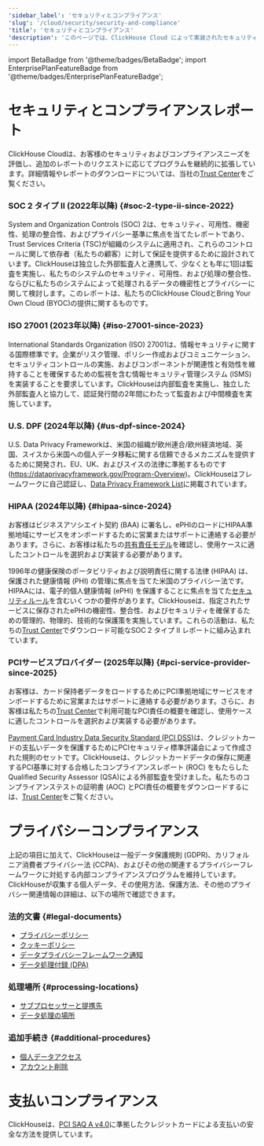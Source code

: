 ```yaml
---
'sidebar_label': 'セキュリティとコンプライアンス'
'slug': '/cloud/security/security-and-compliance'
'title': 'セキュリティとコンプライアンス'
'description': 'このページでは、ClickHouse Cloud によって実装されたセキュリティとコンプライアンス対策について説明します。'
---
```


import BetaBadge from '@theme/badges/BetaBadge';
import EnterprisePlanFeatureBadge from '@theme/badges/EnterprisePlanFeatureBadge';


# セキュリティとコンプライアンスレポート
ClickHouse Cloudは、お客様のセキュリティおよびコンプライアンスニーズを評価し、追加のレポートのリクエストに応じてプログラムを継続的に拡張しています。詳細情報やレポートのダウンロードについては、当社の[Trust Center](https://trust.clickhouse.com)をご覧ください。

### SOC 2 タイプ II (2022年以降) {#soc-2-type-ii-since-2022}

System and Organization Controls (SOC) 2は、セキュリティ、可用性、機密性、処理の整合性、およびプライバシー基準に焦点を当てたレポートであり、Trust Services Criteria (TSC)が組織のシステムに適用され、これらのコントロールに関して依存者（私たちの顧客）に対して保証を提供するために設計されています。ClickHouseは独立した外部監査人と連携して、少なくとも年に1回は監査を実施し、私たちのシステムのセキュリティ、可用性、および処理の整合性、ならびに私たちのシステムによって処理されるデータの機密性とプライバシーに関して検討します。このレポートは、私たちのClickHouse CloudとBring Your Own Cloud (BYOC)の提供に関するものです。

### ISO 27001 (2023年以降) {#iso-27001-since-2023}

International Standards Organization (ISO) 27001は、情報セキュリティに関する国際標準です。企業がリスク管理、ポリシー作成およびコミュニケーション、セキュリティコントロールの実施、およびコンポーネントが関連性と有効性を維持することを確保するための監視を含む情報セキュリティ管理システム (ISMS)を実装することを要求しています。ClickHouseは内部監査を実施し、独立した外部監査人と協力して、認証発行間の2年間にわたって監査および中間検査を実施しています。

### U.S. DPF (2024年以降) {#us-dpf-since-2024}

U.S. Data Privacy Frameworkは、米国の組織が欧州連合/欧州経済地域、英国、スイスから米国への個人データ移転に関する信頼できるメカニズムを提供するために開発され、EU、UK、およびスイスの法律に準拠するものです (https://dataprivacyframework.gov/Program-Overview)。ClickHouseはフレームワークに自己認証し、[Data Privacy Framework List](https://dataprivacyframework.gov/list)に掲載されています。

### HIPAA (2024年以降) {#hipaa-since-2024}

<EnterprisePlanFeatureBadge feature="HIPAA" support="true"/>

お客様はビジネスアソシエイト契約 (BAA) に署名し、ePHIのロードにHIPAA準拠地域にサービスをオンボードするために営業またはサポートに連絡する必要があります。さらに、お客様は私たちの[共有責任モデル](/cloud/security/shared-responsibility-model)を確認し、使用ケースに適したコントロールを選択および実装する必要があります。

1996年の健康保険のポータビリティおよび説明責任に関する法律 (HIPAA) は、保護された健康情報 (PHI) の管理に焦点を当てた米国のプライバシー法です。HIPAAには、電子的個人健康情報 (ePHI) を保護することに焦点を当てた[セキュリティルール](https://www.hhs.gov/hipaa/for-professionals/security/index.html)を含むいくつかの要件があります。ClickHouseは、指定されたサービスに保存されたePHIの機密性、整合性、およびセキュリティを確保するための管理的、物理的、技術的な保護策を実施しています。これらの活動は、私たちの[Trust Center](https://trust.clickhouse.com)でダウンロード可能なSOC 2 タイプ II レポートに組み込まれています。

### PCIサービスプロバイダー (2025年以降) {#pci-service-provider-since-2025}

<EnterprisePlanFeatureBadge feature="PCI compliance" support="true"/>

お客様は、カード保持者データをロードするためにPCI準拠地域にサービスをオンボードするために営業またはサポートに連絡する必要があります。さらに、お客様は私たちの[Trust Center](https://trust.clickhouse.com)で利用可能なPCI責任の概要を確認し、使用ケースに適したコントロールを選択および実装する必要があります。

[Payment Card Industry Data Security Standard (PCI DSS)](https://www.pcisecuritystandards.org/standards/pci-dss/)は、クレジットカードの支払いデータを保護するためにPCIセキュリティ標準評議会によって作成された規則のセットです。ClickHouseは、クレジットカードデータの保存に関連するPCI基準に対する合格したコンプライアンスレポート (ROC) をもたらしたQualified Security Assessor (QSA)による外部監査を受けました。私たちのコンプライアンステストの証明書 (AOC) とPCI責任の概要をダウンロードするには、[Trust Center](https://trust.clickhouse.com)をご覧ください。


# プライバシーコンプライアンス

上記の項目に加えて、ClickHouseは一般データ保護規則 (GDPR)、カリフォルニア消費者プライバシー法 (CCPA)、およびその他の関連するプライバシーフレームワークに対処する内部コンプライアンスプログラムを維持しています。ClickHouseが収集する個人データ、その使用方法、保護方法、その他のプライバシー関連情報の詳細は、以下の場所で確認できます。

### 法的文書 {#legal-documents}

- [プライバシーポリシー](https://clickhouse.com/legal/privacy-policy)
- [クッキーポリシー](https://clickhouse.com/legal/cookie-policy)
- [データプライバシーフレームワーク通知](https://clickhouse.com/legal/data-privacy-framework)
- [データ処理付録 (DPA)](https://clickhouse.com/legal/agreements/data-processing-addendum)

### 処理場所 {#processing-locations}

- [サブプロセッサーと提携先](https://clickhouse.com/legal/agreements/subprocessors)
- [データ処理の場所](https://trust.clickhouse.com) 

### 追加手続き {#additional-procedures}

- [個人データアクセス](/cloud/security/personal-data-access)
- [アカウント削除](/cloud/manage/close_account)


# 支払いコンプライアンス

ClickHouseは、[PCI SAQ A v4.0](https://www.pcisecuritystandards.org/document_library/)に準拠したクレジットカードによる支払いの安全な方法を提供しています。
